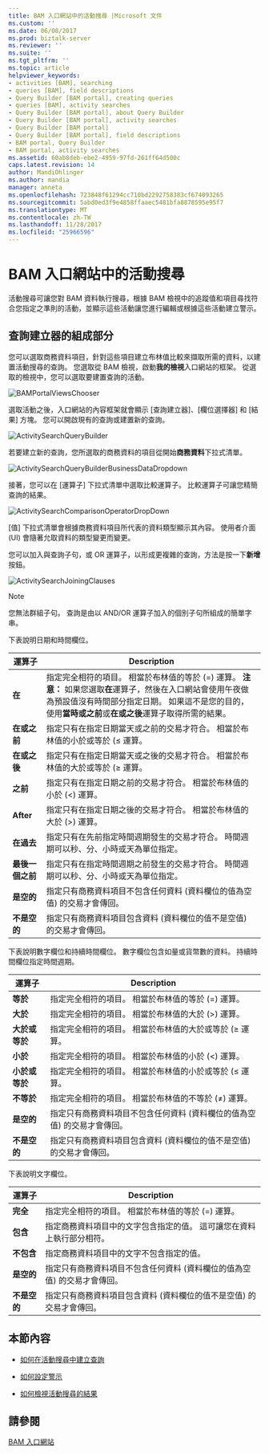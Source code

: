 ```yaml
---
title: BAM 入口網站中的活動搜尋 |Microsoft 文件
ms.custom: ''
ms.date: 06/08/2017
ms.prod: biztalk-server
ms.reviewer: ''
ms.suite: ''
ms.tgt_pltfrm: ''
ms.topic: article
helpviewer_keywords:
- activities [BAM], searching
- queries [BAM], field descriptions
- Query Builder [BAM portal], creating queries
- queries [BAM], activity searches
- Query Builder [BAM portal], about Query Builder
- Query Builder [BAM portal], activity searches
- Query Builder [BAM portal]
- Query Builder [BAM portal], field descriptions
- BAM portal, Query Builder
- BAM portal, activity searches
ms.assetid: 60ab8deb-ebe2-4959-97fd-261ff64d500c
caps.latest.revision: 14
author: MandiOhlinger
ms.author: mandia
manager: anneta
ms.openlocfilehash: 723848f61294cc710bd2292758383cf674093265
ms.sourcegitcommit: 5abd0ed3f9e4858ffaaec5481bfa8878595e95f7
ms.translationtype: MT
ms.contentlocale: zh-TW
ms.lasthandoff: 11/28/2017
ms.locfileid: "25966596"
---
```

# <a name="activity-searches-in-the-bam-portal"></a>BAM 入口網站中的活動搜尋
活動搜尋可讓您對 BAM 資料執行搜尋，根據 BAM 檢視中的追蹤值和項目尋找符合您指定之準則的活動，並顯示這些活動讓您進行編輯或根據這些活動建立警示。  
  
## <a name="parts-of-the-query-builder"></a>查詢建立器的組成部分  
 您可以選取商務資料項目，針對這些項目建立布林值比較來擷取所需的資料，以建置活動搜尋的查詢。 您選取從 BAM 檢視，啟動**我的檢視**入口網站的框架。 從選取的檢視中，您可以選取要建置查詢的活動。  
  
 ![](../core/media/bamportalviewschooser.gif "BAMPortalViewsChooser")  
  
 選取活動之後，入口網站的內容框架就會顯示 [查詢建立器]、[欄位選擇器] 和 [結果] 方塊。 您可以開啟現有的查詢或建置新的查詢。  
  
 ![](../core/media/activitysearchquerybuilder.gif "ActivitySearchQueryBuilder")  
  
 若要建立新的查詢，您所選取的商務資料的項目從開始**商務資料**下拉式清單。  
  
 ![](../core/media/activitysearchquerybuilderbusinessdatadropdown.gif "ActivitySearchQueryBuilderBusinessDataDropdown")  
  
 接著，您可以在 [運算子] 下拉式清單中選取比較運算子。 比較運算子可讓您精簡查詢的結果。  
  
 ![](../core/media/activitysearchcomparisonoperatordropdown.gif "ActivitySearchComparisonOperatorDropDown")  
  
 [值] 下拉式清單會根據商務資料項目所代表的資料類型顯示其內容。 使用者介面 (UI) 會隨著允取資料的類型變更而變更。  
  
 您可以加入與查詢子句，或 OR 運算子，以形成更複雜的查詢，方法是按一下**新增** 按鈕。  
  
 ![](../core/media/activitysearchjoiningclauses.gif "ActivitySearchJoiningClauses")  
  
> [!NOTE]
>  您無法群組子句。 查詢是由以 AND/OR 運算子加入的個別子句所組成的簡單字串。  
  
 下表說明日期和時間欄位。  
  
|運算子|Description|  
|--------------|-----------------|  
|**在**|指定完全相符的項目。 相當於布林值的等於 (=) 運算。 **注意：** 如果您選取**在**運算子，然後在入口網站會使用午夜做為預設值沒有時間部分指定日期。 如果這不是您的目的，使用**當時或之前**或**在或之後**運算子取得所需的結果。|  
|**在或之前**|指定只有在指定日期當天或之前的交易才符合。 相當於布林值的小於或等於 (≤ 運算。|  
|**在或之後**|指定只有在指定日期當天或之後的交易才符合。 相當於布林值的大於或等於 (≥ 運算。|  
|**之前**|指定只有在指定日期之前的交易才符合。 相當於布林值的小於 (<) 運算。|  
|**After**|指定只有在指定日期之後的交易才符合。 相當於布林值的大於 (>) 運算。|  
|**在過去**|指定只有在先前指定時間週期發生的交易才符合。 時間週期可以秒、分、小時或天為單位指定。|  
|**最後一個之前**|指定只有在指定時間週期之前發生的交易才符合。 時間週期可以秒、分、小時或天為單位指定。|  
|**是空的**|指定只有商務資料項目不包含任何資料 (資料欄位的值為空值) 的交易才會傳回。|  
|**不是空的**|指定只有商務資料項目包含資料 (資料欄位的值不是空值) 的交易才會傳回。|  
  
 下表說明數字欄位和持續時間欄位。 數字欄位包含如量或貨幣數的資料。 持續時間欄位指定時間週期。  
  
|運算子|Description|  
|--------------|-----------------|  
|**等於**|指定完全相符的項目。 相當於布林值的等於 (=) 運算。|  
|**大於**|指定完全相符的項目。 相當於布林值的大於 (>) 運算。|  
|**大於或等於**|指定完全相符的項目。 相當於布林值的大於或等於 (≥ 運算。|  
|**小於**|指定完全相符的項目。 相當於布林值的小於 (<) 運算。|  
|**小於或等於**|指定完全相符的項目。 相當於布林值的小於或等於 (≤ 運算。|  
|**不等於**|指定完全相符的項目。 相當於布林值的不等於 (≠) 運算。|  
|**是空的**|指定只有商務資料項目不包含任何資料 (資料欄位的值為空值) 的交易才會傳回。|  
|**不是空的**|指定只有商務資料項目包含資料 (資料欄位的值不是空值) 的交易才會傳回。|  
  
 下表說明文字欄位。  
  
|運算子|Description|  
|--------------|-----------------|  
|**完全**|指定完全相符的項目。 相當於布林值的等於 (=) 運算。|  
|**包含**|指定商務資料項目中的文字包含指定的值。 這可讓您在資料上執行部分相符。|  
|**不包含**|指定商務資料項目中的文字不包含指定的值。|  
|**是空的**|指定只有商務資料項目不包含任何資料 (資料欄位的值為空值) 的交易才會傳回。|  
|**不是空的**|指定只有商務資料項目包含資料 (資料欄位的值不是空值) 的交易才會傳回。|  
  
## <a name="in-this-section"></a>本節內容  
  
-   [如何在活動搜尋中建立查詢](../core/how-to-create-a-query-in-activity-search.md)  
  
-   [如何設定警示](../core/how-to-set-an-alert.md)  
  
-   [如何檢視活動搜尋的結果](../core/how-to-view-the-results-of-an-activity-search.md)  
  
## <a name="see-also"></a>請參閱  
 [BAM 入口網站](../core/bam-portal.md)